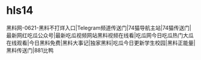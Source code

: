 # hls14
 黑料网-0621-黑料不打烊入口|Telegram频道传送门|74猫导航主站|74猫传送门|最新网红吃瓜公众号|最新吃瓜视频网站黑料视频在线看|吃瓜网今日吃瓜热门大瓜在线观看|今日黑料免费|黑料大事记|独家黑料|吃瓜今日更新学生校园|黑料正能量|黑料传送门|881比鸭
